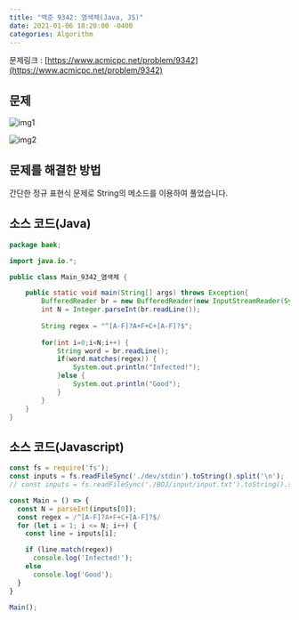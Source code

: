 ```yaml
---
title: "백준 9342: 염색체(Java, JS)"
date: 2021-01-06 18:20:00 -0400
categories: Algorithm
---
```


문제링크 : [https://www.acmicpc.net/problem/9342](https://www.acmicpc.net/problem/9342)



## 문제

![img1](../../assets/images/Algorithm/BOJ-9342/img1.PNG)

![img2](../../assets/images/Algorithm/BOJ-9342/img2.PNG)



## 문제를 해결한 방법

간단한 정규 표현식 문제로 String의 메소드를 이용하여 풀었습니다.



## 소스 코드(Java)

```java
package baek;

import java.io.*;

public class Main_9342_염색체 {

	public static void main(String[] args) throws Exception{
		BufferedReader br = new BufferedReader(new InputStreamReader(System.in));
		int N = Integer.parseInt(br.readLine());
		
		String regex = "^[A-F]?A+F+C+[A-F]?$";
		
		for(int i=0;i<N;i++) {
			String word = br.readLine();
			if(word.matches(regex)) {
				System.out.println("Infected!");
			}else {
				System.out.println("Good");
			}
		}
	}
}

```



## 소스 코드(Javascript)

```javascript
const fs = require('fs');
const inputs = fs.readFileSync('./dev/stdin').toString().split('\n');
// const inputs = fs.readFileSync('./BOJ/input/input.txt').toString().split('\r\n');

const Main = () => {
  const N = parseInt(inputs[0]);
  const regex = /^[A-F]?A+F+C+[A-F]?$/
  for (let i = 1; i <= N; i++) {
    const line = inputs[i];

    if (line.match(regex))
      console.log('Infected!');
    else
      console.log('Good');
  }
}

Main();

```
